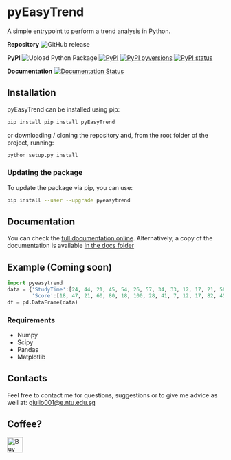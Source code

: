 # pyEasyTrend
A simple entrypoint to perform a trend analysis in Python.

__Repository__
![GitHub release](https://img.shields.io/github/release/Gabrock94/pyEasyTrend.svg)

__PyPI__
![Upload Python Package](https://github.com/Gabrock94/pyEasyTrend/workflows/Upload%20Python%20Package/badge.svg)
[![PyPI](https://img.shields.io/pypi/v/pyEasyTrend.svg)](https://badge.fury.io/py/pyEasyTrend)
[![PyPI pyversions](https://img.shields.io/pypi/pyversions/pyEasyTrend.svg)](https://pypi.python.org/pypi/pyEasyTrend/)
[![PyPI status](https://img.shields.io/pypi/status/pyEasyTrend.svg)](https://pypi.python.org/pypi/pyEasyTrend/)

__Documentation__
[![Documentation Status](https://readthedocs.org/projects/pyeasytrend/badge/?version=latest)](http://pyeasytrend.readthedocs.io/en/latest/?badge=latest)
<!--- ([![DOI](https://zenodo.org/badge/109267664.svg)](https://zenodo.org/badge/latestdoi/109267664)) -->

## Installation
pyEasyTrend can be installed using pip:
```bash
pip install pip install pyEasyTrend
```
or downloading / cloning the repository and, from the root folder of the project, running:
```bash
python setup.py install
```

### Updating the package
To update the package via pip, you can use:
```bash
pip install --user --upgrade pyeasytrend
```

## Documentation
You can check the [full documentation online](https://pyeasytrend.rtfd.io). Alternatively, a copy of the documentation is available [in the docs folder](https://github.com/Gabrock94/pyEasyTrend/tree/master/docs/_build/html)

## Example (Coming soon)
```python
import pyeasytrend
data = {'StudyTime':[24, 44, 21, 45, 54, 26, 57, 34, 33, 12, 17, 21, 58, 41, 29, 55, 42, 40, 21, 9, 39, 30, 17, 31, 51, 42, 30, 3, 20, 21, 4, 16, 26, 6, 18, 50, 60, 13, 23, 13, 3, 35, 38, 51, 12, 35, 7, 42, 20, 41, 37, 56, 19, 57, 12, 49, 15, 6, 43, 7, 40, 12, 35, 4, 46, 29, 6, 38, 36, 33, 21, 33, 50, 54, 25, 38, 48, 17, 28, 48, 16, 50, 24, 15, 40, 54, 40, 42, 2, 20, 24, 21, 37, 15, 52, 36, 5, 7, 29, 21],
        'Score':[18, 47, 21, 60, 80, 18, 100, 28, 41, 7, 12, 17, 82, 45, 33, 94, 41, 55, 9, 6, 53, 24, 13, 35, 62, 43, 33, 2, 17, 10, 0, 7, 14, 0, 14, 72, 94, 7, 14, 3, 0, 43, 39, 80, 5, 39, 4, 43, 14, 37, 39, 80, 16, 94, 7, 55, 13, 2, 45, 6, 55, 7, 35, 0, 69, 18, 0, 45, 43, 27, 11, 37, 67, 82, 16, 41, 74, 10, 19, 55, 14, 60, 18, 7, 55, 64, 37, 60, 2, 10, 17, 14, 30, 6, 69, 32, 2, 1, 32, 10]}
df = pd.DataFrame(data)


```

### Requirements
- Numpy
- Scipy
- Pandas
- Matplotlib

## Contacts
Feel free to contact me for questions, suggestions or to give me advice as well at: giulio001@e.ntu.edu.sg

## Coffee?
<a href='https://ko-fi.com/B0B3K45F' target='_blank'><img height='36' style='border:0px;height:36px;' src='https://az743702.vo.msecnd.net/cdn/kofi2.png?v=0' border='0' alt='Buy Me a Coffee at ko-fi.com' /></a>
